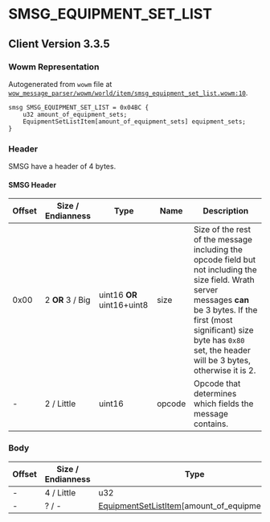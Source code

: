 # SMSG_EQUIPMENT_SET_LIST

## Client Version 3.3.5

### Wowm Representation

Autogenerated from `wowm` file at [`wow_message_parser/wowm/world/item/smsg_equipment_set_list.wowm:10`](https://github.com/gtker/wow_messages/tree/main/wow_message_parser/wowm/world/item/smsg_equipment_set_list.wowm#L10).
```rust,ignore
smsg SMSG_EQUIPMENT_SET_LIST = 0x04BC {
    u32 amount_of_equipment_sets;
    EquipmentSetListItem[amount_of_equipment_sets] equipment_sets;
}
```
### Header

SMSG have a header of 4 bytes.

#### SMSG Header

| Offset | Size / Endianness | Type   | Name   | Description |
| ------ | ----------------- | ------ | ------ | ----------- |
| 0x00   | 2 **OR** 3 / Big           | uint16 **OR** uint16+uint8 | size | Size of the rest of the message including the opcode field but not including the size field. Wrath server messages **can** be 3 bytes. If the first (most significant) size byte has `0x80` set, the header will be 3 bytes, otherwise it is 2.|
| -      | 2 / Little| uint16 | opcode | Opcode that determines which fields the message contains. |

### Body

| Offset | Size / Endianness | Type | Name | Description | Comment |
| ------ | ----------------- | ---- | ---- | ----------- | ------- |
| - | 4 / Little | u32 | amount_of_equipment_sets |  |  |
| - | ? / - | [EquipmentSetListItem](equipmentsetlistitem.md)[amount_of_equipment_sets] | equipment_sets |  |  |

